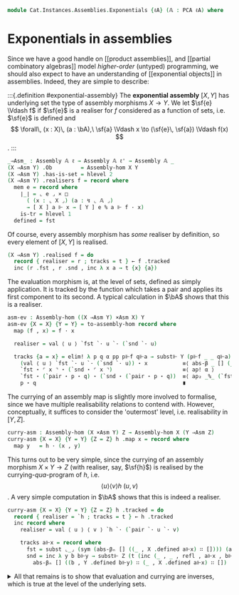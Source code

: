 <!--
```agda
open import Cat.Instances.Assemblies
open import Cat.Diagram.Exponential
open import Cat.Diagram.Terminal
open import Cat.Diagram.Product
open import Cat.Prelude

open import Data.Partial.Total
open import Data.Partial.Base
open import Data.Vec.Base using ([] ; _∷_)

open import Realisability.PCA

import Cat.Instances.Assemblies.Limits

import Realisability.Data.Pair
import Realisability.PCA.Sugar
import Realisability.Base

open is-exponential
open Exponential
```
-->

```agda
module Cat.Instances.Assemblies.Exponentials {ℓA} (𝔸 : PCA ℓA) where
```

<!--
```agda
open Realisability.Data.Pair 𝔸
open Realisability.PCA.Sugar 𝔸
open Realisability.Base 𝔸

open Cat.Instances.Assemblies.Limits 𝔸

private variable
  ℓ ℓ' : Level
  X Y Z : Assembly 𝔸 ℓ
```
-->

# Exponentials in assemblies

Since we have a good handle on [[product assemblies]], and [[partial
combinatory algebras]] model *higher-order* (untyped) programming, we
should also expect to have an understanding of [[exponential objects]]
in assemblies. Indeed, they are simple to describe:

:::{.definition #exponential-assembly}
The **exponential assembly** $[X, Y]$ has underlying set the type of
assembly morphisms $X \to Y$. We let $\sf{e} \Vdash f$ if $\sf{e}$ is a
realiser for $f$ considered as a function of sets, i.e. $\sf{e}$ is
defined and
$$
\forall\, (x : X)\, (a : \bA),\ \sf{a} \Vdash x \to (\sf{e}\, \sf{a}) \Vdash f(x)
$$.
:::

```agda
_⇒Asm_ : Assembly 𝔸 ℓ → Assembly 𝔸 ℓ' → Assembly 𝔸 _
(X ⇒Asm Y) .Ob         = Assembly-hom X Y
(X ⇒Asm Y) .has-is-set = hlevel 2
(X ⇒Asm Y) .realisers f = record where
  mem e = record where
    ∣_∣ = ⌞ e ⌟ × □
      ( (x : ⌞ X ⌟) (a : ↯ ⌞ 𝔸 ⌟)
      → [ X ] a ⊩ x → [ Y ] e % a ⊩ f · x)
    is-tr = hlevel 1
  defined = fst
```

Of course, every assembly morphism has *some* realiser by definition, so
every element of $[X, Y]$ is realised.

```agda
(X ⇒Asm Y) .realised f = do
  record { realiser = r ; tracks = t } ← f .tracked
  inc (r .fst , r .snd , inc λ x a → t {x} {a})
```

The evaluation morphism is, at the level of sets, defined as simply
application. It is tracked by the function which takes a pair and
applies its first component to its second. A typical calculation in
$\bA$ shows that this is a realiser.

```agda
asm-ev : Assembly-hom ((X ⇒Asm Y) ×Asm X) Y
asm-ev {X = X} {Y = Y} = to-assembly-hom record where
  map (f , x) = f · x

  realiser = val ⟨ u ⟩ `fst `· u `· (`snd `· u)

  tracks {a = x} = elim! λ p q α pp p⊩f q⊩a → subst⊩ Y (p⊩f _ _ q⊩a) $
    (val ⟨ u ⟩ `fst `· u `· (`snd `· u)) ⋆ x           ≡⟨ abs-β _ [] (_ , subst ⌞_⌟ (sym α) (`pair↓₂ pp (X .defined q⊩a))) ⟩
    `fst ⋆ ⌜ x ⌝ ⋆ (`snd ⋆ ⌜ x ⌝)                      ≡⟨ ap! α ⟩
    `fst ⋆ (`pair ⋆ p ⋆ q) ⋆ (`snd ⋆ (`pair ⋆ p ⋆ q))  ≡⟨ ap₂ _%_ (`fst-β pp (X .defined q⊩a)) (`snd-β pp (X .defined q⊩a)) ⟩
    p ⋆ q                                              ∎
```

The currying of an assembly map is slightly more involved to formalise,
since we have multiple realisability relations to contend with. However,
conceptually, it suffices to consider the 'outermost' level, i.e.
realisability in $[Y,Z]$.

```agda
curry-asm : Assembly-hom (X ×Asm Y) Z → Assembly-hom X (Y ⇒Asm Z)
curry-asm {X = X} {Y = Y} {Z = Z} h .map x = record where
  map y   = h · (x , y)
```

<!--
```agda
  tracked = do
    record { realiser = `h ; tracks = t } ← h .tracked
    (u , u⊩x) ← X .realised x

    inc record where
      realiser = val ⟨ v ⟩ `h `· (`pair `· const (u , X .defined u⊩x) `· v)

      tracks a⊩x = subst⊩ Z (t (inc (u , _ , refl , u⊩x , a⊩x))) $
        abs-β _ [] (_ , Y .defined a⊩x)
```
-->

This turns out to be very simple, since the currying of an assembly
morphism $X \times Y \to Z$ (with realiser, say, $\sf{h}$) is realised
by the currying-*qua*-program of $h$, i.e.
$$
\langle u \rangle \langle v \rangle h\ (u,\, v)
$$. A very simple computation in $\bA$ shows that this is indeed a
realiser.

```agda
curry-asm {X = X} {Y = Y} {Z = Z} h .tracked = do
  record { realiser = `h ; tracks = t } ← h .tracked
  inc record where
    realiser = val ⟨ u ⟩ ⟨ v ⟩ `h `· (`pair `· u `· v)

    tracks a⊩x = record where
      fst = subst ⌞_⌟ (sym (abs-βₙ [] ((_ , X .defined a⊩x) ∷ []))) (abs↓ _ _)
      snd = inc λ y b b⊩y → subst⊩ Z (t (inc (_ , _ , refl , a⊩x , b⊩y))) $
        abs-βₙ [] ((b , Y .defined b⊩y) ∷ (_ , X .defined a⊩x) ∷ [])
```

<details>
<summary>All that remains is to show that evaluation and currying are
inverses, which is true at the level of the underlying sets.</summary>

```agda
Assemblies-exp : ∀ A B → Exponential (Assemblies 𝔸 ℓA) Assemblies-products Assemblies-terminal A B
Assemblies-exp A B .B^A = A ⇒Asm B
Assemblies-exp A B .ev = asm-ev
Assemblies-exp A B .has-is-exp .ƛ = curry-asm
Assemblies-exp A B .has-is-exp .commutes m = ext λ x y → refl
Assemblies-exp A B .has-is-exp .unique m' p = ext λ x y → ap map p · (x , y)

Assemblies-cc : Cartesian-closed (Assemblies 𝔸 ℓA) _ _
Assemblies-cc = record { has-exp = Assemblies-exp }
```

</details>
